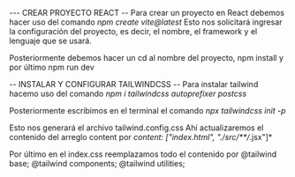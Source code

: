 --- CREAR PROYECTO REACT --
Para crear un proyecto en React debemos hacer uso del comando _npm create vite@latest_
Esto nos solicitará ingresar la configuración del proyecto, es decir, el nombre, el framework y el lenguaje que se usará.

Posteriormente debemos hacer un cd al nombre del proyecto, npm install y por último npm run dev

-- INSTALAR Y CONFIGURAR TAILWINDCSS --
Para instalar tailwind hacemo uso del comando _npm i tailwindcss autoprefixer postcss_

Posteriormente escribimos en el terminal el comando _npx tailwindcss init -p_

Esto nos generará el archivo tailwind.config.css
Ahí actualizaremos el contenido del arreglo content por _content: ["index.html", "./src/\*\*/_.jsx"]\*

Por último en el index.css reemplazamos todo el contenido por
@tailwind base;
@tailwind components;
@tailwind utilities;